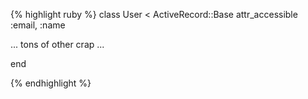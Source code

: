 {% highlight ruby %}
class User < ActiveRecord::Base
  attr_accessible :email, :name

  ... tons of other crap ...

end

{% endhighlight %}
